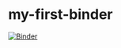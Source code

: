 # my-first-binder
[![Binder](https://mybinder.org/badge_logo.svg)](https://mybinder.org/v2/gh/SUNZIDA1/my-first-binder/HEAD)
